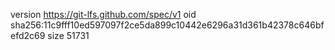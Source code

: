 version https://git-lfs.github.com/spec/v1
oid sha256:11c9fff10ed597097f2ce5da899c10442e6296a31d361b42378c646bfefd2c69
size 51731
